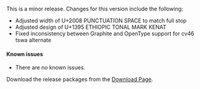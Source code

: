 
This is a minor release. Changes for this version include the following:

- Adjusted width of U+2008 PUNCTUATION SPACE to match full stop
- Adjusted design of U+1395 ETHIOPIC TONAL MARK KENAT
- Fixed inconsistency between Graphite and OpenType support for cv46 tswa alternate

#### Known issues

- There are no known issues.

Download the release packages from the [Download Page](https://software.sil.org/abyssinica/download/).
